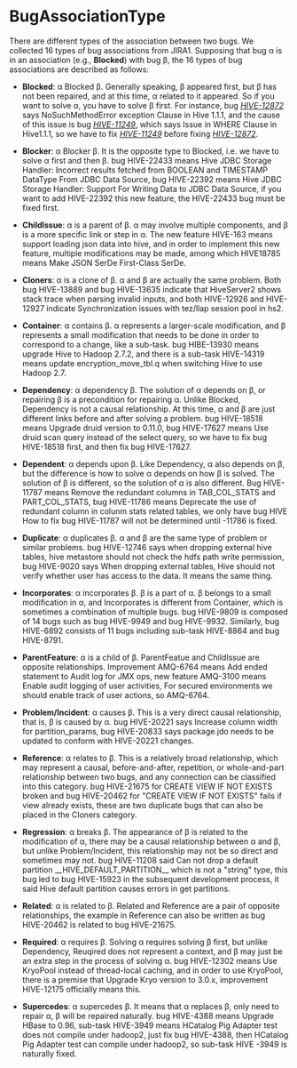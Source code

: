 # BugAssociationType
There are different types of the association between two bugs. We collected 16 types of bug associations from JIRA1. Supposing that bug α is in an association (e.g., **Blocked**) with bug β, the 16 types of bug associations are described as follows:

+ **Blocked**: α Blocked β. Generally speaking, β appeared first, but β has not been repaired, and at this time, α related to it appeared. So if you want to solve α, you have to solve β first. For instance, bug [*HIVE-12872*](https://issues.apache.org/jira/browse/HIVE-12872) says NoSuchMethodError exception Clause in Hive 1.1.1, and the cause of this issue is bug [*HIVE-11249*](https://issues.apache.org/jira/browse/HIVE-11249), which says Issue in WHERE Clause in Hive1.1.1, so we have to fix [*HIVE-11249*](https://issues.apache.org/jira/browse/HIVE-11249) before fixing [*HIVE-12872*](https://issues.apache.org/jira/browse/HIVE-12872).

+ **Blocker**: α Blocker β. It is the opposite type to Blocked, i.e. we have to solve α first and then β. bug HIVE-22433 means Hive JDBC Storage Handler: Incorrect results fetched from BOOLEAN and TIMESTAMP DataType From JDBC Data Source, bug HIVE-22392 means Hive JDBC Storage Handler: Support For Writing Data to JDBC Data Source, if you want to add HIVE-22392 this new feature, the HIVE-22433 bug must be fixed first.

+ **ChildIssue**: α is a parent of β. α may involve multiple components, and β is a more specific link or step in α. The new feature HIVE-163 means support loading json data into hive, and in order to implement this new feature, multiple modifications may be made, among which HIVE18785 means Make JSON SerDe First-Class SerDe.
+ **Cloners**: α is a clone of β. α and β are actually the same problem. Both bug HIVE-13889 and bug HIVE-13635 indicate that HiveServer2 shows stack trace when parsing invalid inputs, and both HIVE-12926 and HIVE-12927 indicate Synchronization issues with tez/llap session pool in hs2.
+ **Container**: α contains β. α represents a larger-scale modification, and β represents a small modification that needs to be done in order to correspond to a change, like a sub-task. bug HIBE-13930 means upgrade Hive to Hadoop 2.7.2, and there is a sub-task HIVE-14319 means update encryption\_move\_tbl.q when switching Hive to use Hadoop 2.7.
+ **Dependency**: α dependency β. The solution of α depends on β, or repairing β is a precondition for repairing α. Unlike Blocked, Dependency is not a causal relationship. At this time, α and β are just different links before and after solving a problem. bug HIVE-18518 means Upgrade druid version to 0.11.0, bug HIVE-17627 means Use druid scan query instead of the select query, so we have to fix bug HIVE-18518 first, and then fix bug HIVE-17627.
+ **Dependent**: α depends upon β. Like Dependency, α also depends on β, but the difference is how to solve α depends on how β is solved. The solution of β is different, so the solution of α is also different. Bug HIVE-11787 means Remove the redundant columns in TAB\_COL\_STATS and PART\_COL\_STATS, bug HIVE-11786 means Deprecate the use of redundant column in colunm stats related tables, we only have bug HIVE How to fix bug HIVE-11787 will not be determined until -11786 is fixed.
+ **Duplicate**: α duplicates β. α and β are the same type of problem or similar problems. bug HIVE-12746 says when dropping external hive tables, hive metastore should not check the hdfs path write permission, bug HIVE-9020 says When dropping external tables, Hive should not verify whether user has access to the data. It means the same thing.
+ **Incorporates**: α incorporates β. β is a part of α. β belongs to a small modification in α, and Incorporates is different from Container, which is sometimes a combination of multiple bugs. bug HIVE-9809 is composed of 14 bugs such as bug HIVE-9949 and bug HIVE-9932. Similarly, bug HIVE-6892 consists of 11 bugs including sub-task HIVE-8864 and bug HIVE-8791.
+ **ParentFeature**: α is a child of β. ParentFeatue and ChildIssue are opposite relationships. Improvement AMQ-6764 means Add ended statement to Audit log for JMX ops, new feature AMQ-3100 means Enable audit logging of user activities, For secured environments we should enable track of user actions, so AMQ-6764.
+ **Problem/Incident**: α causes β. This is a very direct causal relationship, that is, β is caused by α. bug HIVE-20221 says Increase column width for partition\_params, bug HIVE-20833 says package.jdo needs to be updated to conform with HIVE-20221 changes.
+ **Reference**: α relates to β. This is a relatively broad relationship, which may represent a causal, before-and-after, repetition, or whole-and-part relationship between two bugs, and any connection can be classified into this category. bug HIVE-21675 for CREATE VIEW IF NOT EXISTS broken and bug HIVE-20462 for "CREATE VIEW IF NOT EXISTS" fails if view already exists, these are two duplicate bugs that can also be placed in the Cloners category.
+ **Regression**: α breaks β. The appearance of β is related to the modification of α, there may be a causal relationship between α and β, but unlike Problem/Incident, this relationship may not be so direct and sometimes may not. bug HIVE-11208 said Can not drop a default partition \_\_HIVE\_DEFAULT\_PARTITION\_\_ which is not a "string" type, this bug led to bug HIVE-15923 in the subsequent development process, it said Hive default partition causes errors in get partitions.
+ **Related**: α is related to β. Related and Reference are a pair of opposite relationships, the example in Reference can also be written as bug HIVE-20462 is related to bug HIVE-21675.
+ **Required**: α requires β. Solving α requires solving β first, but unlike Dependency, Reuqired does not represent a context, and β may just be an extra step in the process of solving α. bug HIVE-12302 means Use KryoPool instead of thread-local caching, and in order to use KryoPool, there is a premise that Upgrade Kryo version to 3.0.x, improvement HIVE-12175 officially means this.
+ **Supercedes**: α supercedes β. It means that α replaces β, only need to repair α, β will be repaired naturally. bug HIVE-4388 means Upgrade HBase to 0.96, sub-task HIVE-3949 means HCatalog Pig Adapter test does not compile under hadoop2, just fix bug HIVE-4388, then HCatalog Pig Adapter test can compile under hadoop2, so sub-task HIVE -3949 is naturally fixed.
